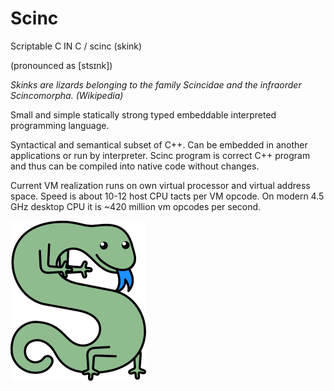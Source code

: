 # Scinc
Scriptable C IN C / scinc (skink)

(pronounced as \[stsɪnk\])

_Skinks are lizards belonging to the family Scincidae and the infraorder Scincomorpha._
_(Wikipedia)_

Small and simple statically strong typed embeddable interpreted programming language.

Syntactical and semantical subset of C++. Can be embedded in another applications or run by interpreter. Scinc program is correct C++ program and thus can be compiled into native code without changes.

Current VM realization runs on own virtual processor and virtual address space. Speed is about 10-12 host CPU tacts per VM opcode. On modern 4.5 GHz desktop CPU it is ~420 million vm opcodes per second.

![Scinc picture](scinc.png)
